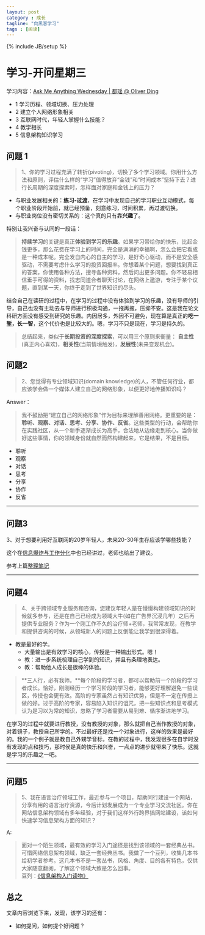 ```yaml
---
layout: post
category : 成长
tagline: "向黑客学习"
tags : [阅读]
---
```

{% include JB/setup %}


# 学习-开问星期三 #

学习内容：[Ask Me Anything Wednesday | 都瑶 @ Oliver Ding](http://swordi.com/2015/04/14/ama/)

- 1 学习历程、领域切换、压力处理
- 2 建立个人网络形象相关
- 3 互联网时代，年轻人掌握什么技能？
- 4 教学相长
- 5 信息架构知识学习


## 问题 1 ##

> 1、你的学习过程充满了转折(pivoting)，切换了多个学习领域。你用什么方法和原则，评估什么样的“学习”值得放弃“金钱”和“时间成本”坚持下去？进行长周期的深度探索时，怎样面对家庭和金钱上的压力？

- 与职业发展相关的：**练习-过渡**，在学习中发现自己的学习职业互动模式，每个职业阶段开始前，就已经预备，刻意练习，时间积累，再过渡切换。
- 与职业岗位没有密切关系的：这个真的只有靠**兴趣**了。

特别让我兴奋与认同的一段话：

> **持续学习**的关键是真正**体验到学习的乐趣**。如果学习带给你的快乐，比起金钱更多，那么花费在学习上的时间，完全是满满的幸福啊，怎么会把它看成是一种成本呢。完全发自内心的自主的学习，是好奇心驱动，而不是安全感驱动，不需要考虑什么学习的投资回报率。你想着某个问题，想要找到真正的答案，你使用各种方法，搜寻各种资料，然后问出更多问题。你不轻易相信垂手可得的资料，找志同道合者聊天讨论，在网络上遨游，专注于某个议题，直到某一天，你终于走到了世界知识的尽头。

结合自己在读研的过程中，在学习的过程中没有体验到学习的乐趣，没有导师的引导，自己也没有主动去与导师进行积极沟通，一拖再拖，压抑不安。这是我在论文科研方面没有感受到研究的乐趣。内因居多，外因不可避免，现在算是真正的**吃一堑，长一智**，这个代价也是比较大的。嗯，学习不只是现在，学习是持久的。

> 总结起来，类似于**长期投资的深度探索**，可以用三个原则来衡量：  **自主性**(真正内心喜欢)，**相关性**(当前情境触发)，**发展性**(未来变现机会)。

## 问题2 ##

> 2、您觉得有专业领域知识(domain knowledge)的人，不管任何行业，都应该学会做一个媒体人建立自己的网络形象，以便更好地传播知识吗？

Answer：

> 我不鼓励把“建立自己的网络形象”作为目标来理解善用网络。更重要的是：**聆听、观察、对话、思考、分享、协作、反省**。这些类型的行动，会帮助你在实践社区，从一个新手逐渐成长为高手，合法地从边缘走到核心。当你做好这些事情，你的领域身份就自然而然构建起来，它是结果，不是目标。

- 聆听
- 观察
- 对话
- 思考
- 分享
- 协作
- 反省

----------

## 问题3 ##

3、对于想要利用好互联网的20岁年轻人，未来20-30年生存应该学哪些技能？

这个在[信息爆炸与工作分化](http://joinwee.com/lesson/190/)中也已经讲过，老师也给出了建议。

参考上篇[整理笔记](http://jeremiahzhang.github.io/%E6%95%99%E8%82%B2/2015/09/19/%E3%80%90%E7%AC%94%E8%AE%B0%E3%80%91%E6%96%B0%E5%B7%A5%E4%BD%9C%E8%A7%82%EF%BC%9A%E4%BF%A1%E6%81%AF%E7%88%86%E7%82%B8%E4%B8%8E%E5%B7%A5%E4%BD%9C%E5%88%86%E5%8C%96/)

----------

## 问题4 ##

> 4、关于跨领域专业服务和咨询，您建议年轻人是在慢慢构建领域知识的时候就多参与，还是在自己已经成为领域大牛(如在广告界沉浸几年）之后再提供专业服务？作为一个刚工作不久的治疗师+老师，我常常发现，在教学和提供咨询的时候，从领域新人的问题上反倒能让我学到很深得着。

- 教是最好的学。
	- 大量输出是有效学习的核心，传授是一种输出形式。嗯！
	- 教：进一步系统梳理自己学到的知识，并且有条理地表达。
	- 教：帮助他人成长是很棒的体验。

> **三人行，必有我师。**每个阶段的学习者，都可以帮助前一个阶段的学习者成长。恰好，刚刚经历一个学习阶段的学习者，能够更好理解避免一些误区，传授也会更有效。高阶的专家虽然占有知识优势，但是不一定在传授上做的好。过于高阶的专家，容易陷入知识的诅咒，把一些知识点和思考模式认为是习以为常的知识，忽略了学习者需要从易到难、循序渐进地学习。

在学习的过程中就要进行教授，没有教授的对象，那么就把自己当作教授的对象，对着镜子，教授自己所学的。不过最好还是找一个对象进行，这样的效果是最好的。我的一个例子就是教自己外甥学音标，在教的过程中，我发现很多在自学时没有发现的点和技巧，那时侯是真的快乐和兴奋，一点点的进步就带来了快乐。这就是学习的乐趣之一吧。

----------

## 问题5 ##

> 5、我在语言治疗领域工作，最近参与一个项目，帮助同行建设一个网站，分享有用的语言治疗资源，今后计划发展成为一个专业学习交流社区。你在网站信息架构领域有多年经验，对于我们这样外行跨界搞网站建设，该如何快速学习信息架构方面的知识？

A:

> 面对一个陌生领域，最有效的学习入门途径是找到该领域的一套经典丛书。可惜网络信息架构领域，缺乏一套经典丛书。我做了一个豆列，收集几本书给初学者参考。这几本书不是一套丛书，风格、角度、目的各有特色，仅供大家随意翻阅，了解这个领域大致是怎么回事。  
豆列：[《信息架构入门读物》](http://www.douban.com/doulist/172570/)

## 总之 ##

文章内容浏览下来，发现，该学习的还有：

- 如何提问，如何提个好问题？
